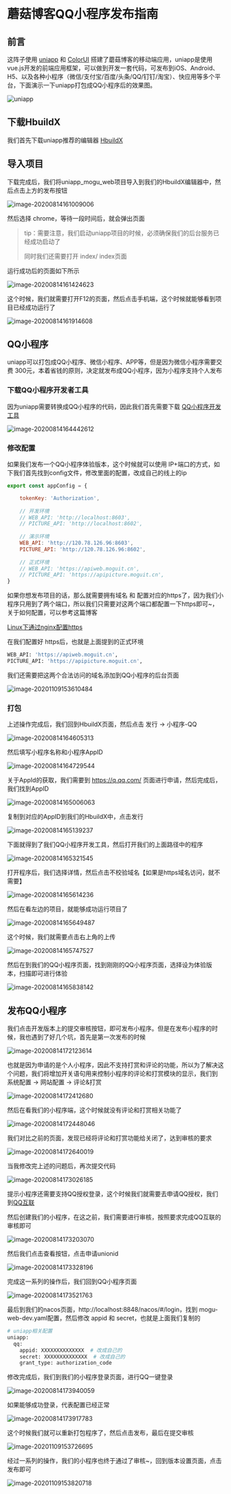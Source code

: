 # 蘑菇博客QQ小程序发布指南

## 前言

这阵子使用 [uniapp](https://uniapp.dcloud.io/) 和 [ColorUI](https://github.com/weilanwl/ColorUI) 搭建了蘑菇博客的移动端应用，uniapp是使用vue.js开发的前端应用框架，可以做到开发一套代码，可发布到iOS、Android、H5、以及各种小程序（微信/支付宝/百度/头条/QQ/钉钉/淘宝）、快应用等多个平台，下面演示一下uniapp打包成QQ小程序后的效果图。


![uniapp](images/uniapp.gif)

## 下载HbuildX

我们首先下载uniapp推荐的编辑器 [HbuildX](https://www.dcloud.io/hbuilderx.html)

## 导入项目

下载完成后，我们将uniapp_mogu_web项目导入到我们的HbuildX编辑器中，然后点击上方的发布按钮


![image-20200814161009006](images/image-20200814161009006.png)

然后选择 chrome，等待一段时间后，就会弹出页面

> tip：需要注意，我们启动uniapp项目的时候，必须确保我们的后台服务已经成功启动了
>
> 同时我们还需要打开  index/ index页面

运行成功后的页面如下所示


![image-20200814161424623](images/image-20200814161424623.png)

这个时候，我们就需要打开F12的页面，然后点击手机端，这个时候就能够看到项目已经成功运行了


![image-20200814161914608](images/image-20200814161914608.png)

## QQ小程序

uniapp可以打包成QQ小程序、微信小程序、APP等，但是因为微信小程序需要交费 300元，本着省钱的原则，决定就发布成QQ小程序，因为小程序支持个人发布

### 下载QQ小程序开发者工具

因为uniapp需要转换成QQ小程序的代码，因此我们首先需要下载 [QQ小程序开发工具](https://q.qq.com/wiki/tools/devtool/)


![image-20200814164442612](images/image-20200814164442612.png)



### 修改配置

如果我们发布一个QQ小程序体验版本，这个时候就可以使用 IP+端口的方式，如下我们首先找到config文件，修改里面的配置，改成自己的线上的ip

```js
export const appConfig = {

    tokenKey: 'Authorization',
	
	// 开发环境
    // WEB_API: 'http://localhost:8603',
	// PICTURE_API: 'http://localhost:8602',
	
	// 演示环境
	WEB_API: 'http://120.78.126.96:8603',
	PICTURE_API: 'http://120.78.126.96:8602',
	
	// 正式环境
	// WEB_API: 'https://apiweb.moguit.cn',
	// PICTURE_API: 'https://apipicture.moguit.cn',
}
```

如果你想发布项目的话，那么就需要拥有域名 和 配置对应的https了，因为我们小程序只用到了两个端口，所以我们只需要对这两个端口都配置一下https即可~， 关于如何配置，可以参考这篇博客

[Linux下通过nginx配置https](http://www.moguit.cn/#/info?blogUid=cc8dff10a58c4f740a1f52cc962465da)

在我们配置好 https后，也就是上面提到的正式环境

```bash
WEB_API: 'https://apiweb.moguit.cn',
PICTURE_API: 'https://apipicture.moguit.cn',
```

我们还需要把这两个合法访问的域名添加到QQ小程序的后台页面


![image-20201109153610484](images/image-20201109153610484.png)

### 打包

上述操作完成后，我们回到HbuildX页面，然后点击 发行 -> 小程序-QQ 


![image-20200814164605313](images/image-20200814164605313.png)

然后填写小程序名称和小程序AppID


![image-20200814164729544](images/image-20200814164729544.png)

关于AppId的获取，我们需要到  https://q.qq.com/ 页面进行申请，然后完成后，我们找到AppID


![image-20200814165006063](images/image-20200814165006063.png)

复制到对应的AppID到我们的HbuildX中，点击发行


![image-20200814165139237](images/image-20200814165139237.png)

下面就得到了我们QQ小程序开发工具，然后打开我们的上面路径中的程序


![image-20200814165321545](images/image-20200814165321545.png)

打开程序后，我们选择详情，然后点击不校验域名【如果是https域名访问，就不需要】


![image-20200814165614236](images/image-20200814165614236.png)

然后在看左边的项目，就能够成功运行项目了


![image-20200814165649487](images/image-20200814165649487.png)

这个时候，我们就需要点击右上角的上传


![image-20200814165747527](images/image-20200814165747527.png)

然后在到我们的QQ小程序页面，找到刚刚的QQ小程序页面，选择设为体验版本，扫描即可进行体验


![image-20200814165838142](images/image-20200814165838142.png)

## 发布QQ小程序

我们点击开发版本上的提交审核按钮，即可发布小程序。但是在发布小程序的时候，我也遇到了好几个坑，首先是第一次发布的时候


![image-20200814172123614](images/image-20200814172123614.png)

也就是因为申请的是个人小程序，因此不支持打赏和评论的功能，所以为了解决这个问题，我们将增加开关语句用来控制小程序的评论和打赏模块的显示，我们到  系统配置 -> 网站配置 -> 评论&打赏


![image-20200814172412680](images/image-20200814172412680.png)

然后在看我们的小程序端，这个时候就没有评论和打赏相关功能了


![image-20200814172448046](images/image-20200814172448046.png)

我们对比之前的页面，发现已经将评论和打赏功能给关闭了，达到审核的要求


![image-20200814172640019](images/image-20200814172640019.png)

当我修改完上述的问题后，再次提交代码


![image-20200814173026185](images/image-20200814173026185.png)

提示小程序还需要支持QQ授权登录，这个时候我们就需要去申请QQ授权，我们到[QQ互联](https://connect.qq.com/)

然后创建我们的小程序，在这之前，我们需要进行审核，按照要求完成QQ互联的审核即可


![image-20200814173203070](images/image-20200814173203070.png)

然后我们点击查看按钮，点击申请unionid


![image-20200814173328196](images/image-20200814173328196.png)

完成这一系列的操作后，我们回到QQ小程序页面


![image-20200814173521763](images/image-20200814173521763.png)

最后到我们的nacos页面，http://localhost:8848/nacos/#/login，找到 mogu-web-dev.yaml配置，然后修改 appid 和 secret，也就是上面我们复制的

```bash
# uniapp相关配置
uniapp:
  qq:
    appid: XXXXXXXXXXXXXX  # 改成自己的
    secret: XXXXXXXXXXXXXX  # 改成自己的
    grant_type: authorization_code
```

修改完成后，我们到我们的小程序登录页面，进行QQ一键登录


![image-20200814173940059](images/image-20200814173940059.png)

如果能够成功登录，代表配置已经正常


![image-20200814173917783](images/image-20200814173917783.png)

这个时候我们就可以重新打包程序了，然后点击发布，最后在提交审核


![image-20201109153726695](images/image-20201109153726695.png)

经过一系列的操作，我们的小程序也终于通过了审核~，回到版本设置页面，点击发布即可


![image-20201109153820718](images/image-20201109153820718.png)
